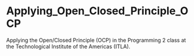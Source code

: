 # Applying_Open_Closed_Principle_OCP
Applying the Open/Closed Principle (OCP) in the Programming 2 class at the Technological Institute of the Americas (ITLA).
